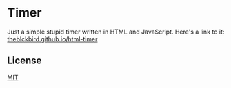# Timer

Just a simple stupid timer written in HTML and JavaScript.
Here's a link to it: [theblckbird.github.io/html-timer](https://theblckbird.github.io/html-timer/)

## License

[MIT](/LICENSE)
